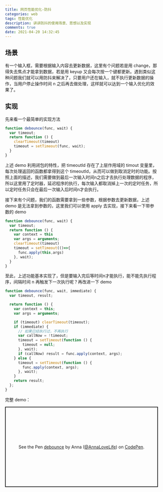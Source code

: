 ```yaml
---
title: 网页性能优化-防抖
categories: web
tags: 性能优化
description: 讲讲防抖的使用场景、思想以及实现
comments: true
date: 2021-04-20 14:32:45
---
```


## 场景

有一个输入框，需要根据输入内容去更新数据，这里有个问题若是用 change，那得失去焦点才能拿到数据，若是用 keyup 又会每次按一个键都更新。遇到类似这种问题我们就可以用防抖来解决了，只要用户还在输入，就不执行更新数据的操作，当用户停止操作时间 n 之后再去做处理，这样就可以达到一个输入优化的效果了。

## 实现

先来看一个最简单的实现方法

```js
function debounce(func, wait) {
  var timeout;
  return function () {
    clearTimeout(timeout)
    timeout = setTimeout(func, wait);
  }
}
```

上述 demo 利用闭包的特性，把 timeoutId 存在了上层作用域的 timout 变量里，每次处理返回的函数都拿得到这个 timeoutId，从而可以做到取消定时的功能。按照上面的描述，我们需要做到最后一次输入时间n之后才去执行处理数据的程序，所以这里用了定时器，延迟程序的执行，每次输入都取消掉上一次的定时任务，所以定时任务只会在最后一次输入后时间n才会执行。

接下来有个问题，我们的函数需要拿到一些参数，根据参数去更新数据，上述 demo 是无法拿到参数的，这里我们可以使用 apply 去实现，接下来看一下带参数的 demo

```js
function debounce(func, wait) {
  var timeout;
  return function () {
    var context = this
    var args = arguments;
    clearTimeout(timeout)
    timeout = setTimeout(()=>{
      func.apply(this,args)
    }, wait);
  }
}
```

至此，上述功能基本实现了，但是要输入完后等时间n才能执行，能不能先执行程序，间隔时间 n 再触发下一次执行呢？再改进一下 demo

```js
function debounce(func, wait, immediate) {
  var timeout, result;

  return function () {
    var context = this;
    var args = arguments;

    if (timeout) clearTimeout(timeout);
    if (immediate) {
      // 如果已经执行过，不再执行
      var callNow = !timeout;
      timeout = setTimeout(function () {
        timeout = null;
      }, wait);
      if (callNow) result = func.apply(context, args);
    } else {
      timeout = setTimeout(function () {
        func.apply(context, args);
      }, wait);
    }
    return result;
  };
}
```

完整 demo：

<p class="codepen" data-height="265" data-theme-id="dark" data-default-tab="js,result" data-user="AnnaLoveLife" data-slug-hash="zYNdgBr" style="height: 265px; box-sizing: border-box; display: flex; align-items: center; justify-content: center; border: 2px solid; margin: 1em 0; padding: 1em;" data-pen-title="debounce">
  <span>See the Pen <a href="https://codepen.io/AnnaLoveLife/pen/zYNdgBr">
  debounce</a> by Anna (<a href="https://codepen.io/AnnaLoveLife">@AnnaLoveLife</a>)
  on <a href="https://codepen.io">CodePen</a>.</span>
</p>
<script async src="https://cpwebassets.codepen.io/assets/embed/ei.js"></script>